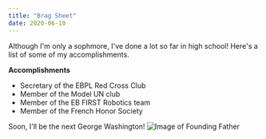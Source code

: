 ```yaml
---
title: "Brag Sheet"
date: 2020-06-10
---
```


Although I'm only a sophmore, I've done a lot so far in high school! Here's a list of some of my accomplishments.

**Accomplishments**
- Secretary of the EBPL Red Cross Club
- Member of the Model UN club
- Member of the EB FIRST Robotics team
- Member of the French Honor Society

Soon, I'll be the next George Washington!
![Image of Founding Father](https://octodex.github.com/images/foundingfather_v2.png)
